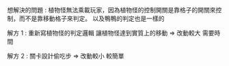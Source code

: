 想解決的問題 : 植物怪無法乘載玩家，因為植物怪的控制開關是靠格子的開關來控制，而不是靠移動格子來判定。
以及鴨鴨的判定也是一樣的

解方 1 : 重新寫植物怪的判定邏輯 讓植物怪達到實質上的移動
=> 改動較大 需要時間

解方 2 : 關卡設計偷吃步 => 改動較小 較簡單